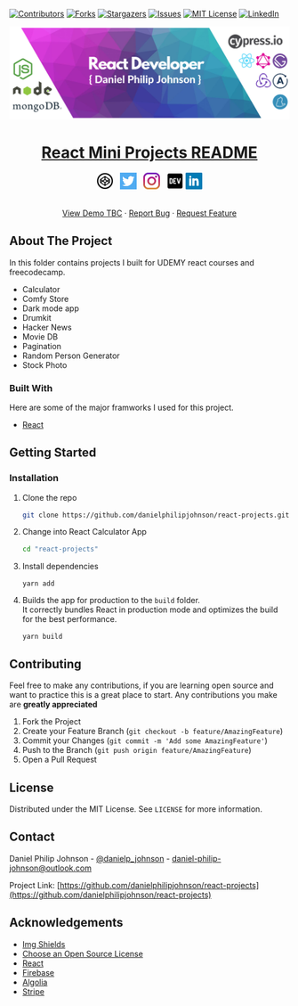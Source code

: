 <!-- PROJECT SHIELDS -->

[![Contributors][contributors-shield]][contributors-url]
[![Forks][forks-shield]][forks-url]
[![Stargazers][stars-shield]][stars-url]
[![Issues][issues-shield]][issues-url]
[![MIT License][license-shield]][license-url]
[![LinkedIn][linkedin-shield]][linkedin-url]

[![Daniel Philip Johnson header](https://raw.githubusercontent.com/danielphilipjohnson/danielphilipjohnson/master/banner/banner.png)](https://danielphilipjohnson.github.io/)
<br />

<p align="center">
  <a href="https://github.com/danielphilipjohnson/react-projects">
    <h1 align="center">React Mini Projects README</h1>
  </a>
</p>

<p align='center'>
  <a href="https://codepen.io/danielphilipjohnson/"><img height="30" src="https://raw.githubusercontent.com/danielphilipjohnson/danielphilipjohnson/master/social-icons/codepen.png"></a>&nbsp;&nbsp;
  <a href="https://twitter.com/danielp_johnson"><img height="30" src="https://raw.githubusercontent.com/danielphilipjohnson/danielphilipjohnson/master/social-icons/twitter.png"></a>&nbsp;&nbsp;
  <a href="https://www.instagram.com/danielphilipjohnson/"><img height="30" src="https://raw.githubusercontent.com/danielphilipjohnson/danielphilipjohnson/master/social-icons/instagram.jpg"></a>&nbsp;&nbsp;
  <a href="/"><img height="30" src="https://raw.githubusercontent.com/danielphilipjohnson/danielphilipjohnson/master/social-icons/dev.webp"></a>
  <a href="https://www.linkedin.com/in/daniel-philip-johnson/"><img height="30" src="https://raw.githubusercontent.com/danielphilipjohnson/danielphilipjohnson/master/social-icons/linkedin.png"></a>
</p>

  <p align="center">
    <br />
    <a href="#">View Demo TBC</a>
    ·
    <a href="https://github.com/danielphilipjohnson/react-projects/issues">Report Bug</a>
    ·
    <a href="https://github.com/danielphilipjohnson/react-projects/issues">Request Feature</a>
  </p>
</p>

<!-- ABOUT THE PROJECT -->

## About The Project

In this folder contains projects I built for UDEMY react courses and freecodecamp.

- Calculator
- Comfy Store
- Dark mode app
- Drumkit
- Hacker News
- Movie DB
- Pagination
- Random Person Generator
- Stock Photo

### Built With

Here are some of the major framworks I used for this project.

- [React](https://reactjs.org/)

<!-- GETTING STARTED -->

## Getting Started

### Installation

1. Clone the repo
   ```sh
   git clone https://github.com/danielphilipjohnson/react-projects.git
   ```
2. Change into React Calculator App
   ```sh
   cd "react-projects"
   ```
3. Install dependencies
   ```
   yarn add
   ```
4. Builds the app for production to the `build` folder.\
   It correctly bundles React in production mode and optimizes the build for the best performance.
   ```JS
   yarn build
   ```

<!-- CONTRIBUTING -->

## Contributing

Feel free to make any contributions, if you are learning open source and want to practice this is a great place to start.
Any contributions you make are **greatly appreciated**

1. Fork the Project
2. Create your Feature Branch (`git checkout -b feature/AmazingFeature`)
3. Commit your Changes (`git commit -m 'Add some AmazingFeature'`)
4. Push to the Branch (`git push origin feature/AmazingFeature`)
5. Open a Pull Request

<!-- LICENSE -->

## License

Distributed under the MIT License. See `LICENSE` for more information.

<!-- CONTACT -->

## Contact

Daniel Philip Johnson - [@danielp_johnson](https://twitter.com/danielp_johnson) - daniel-philip-johnson@outlook.com

Project Link: [https://github.com/danielphilipjohnson/react-projects](https://github.com/danielphilipjohnson/react-projects)

<!-- ACKNOWLEDGEMENTS -->

## Acknowledgements

- [Img Shields](https://shields.io)
- [Choose an Open Source License](https://choosealicense.com)
- [React](https://reactjs.org/)
- [Firebase](https://github.com/firebase/firebase-js-sdk/)
- [Algolia](https://github.com/algolia/algoliasearch-client-javascript#readme)
- [Stripe](https://www.npmjs.com/package/@stripe/react-stripe-js)

[contributors-shield]: https://img.shields.io/github/contributors/danielphilipjohnson/react-projects.svg?style=for-the-badge
[contributors-url]: https://github.com/danielphilipjohnson/react-projects/graphs/contributors
[forks-shield]: https://img.shields.io/github/forks/danielphilipjohnson/react-projects.svg?style=for-the-badge
[forks-url]: https://github.com/danielphilipjohnson/react-projects/network/members
[stars-shield]: https://img.shields.io/github/stars/danielphilipjohnson/react-projects.svg?style=for-the-badge
[stars-url]: https://github.com/danielphilipjohnson/react-projects/stargazers
[issues-shield]: https://img.shields.io/github/issues/danielphilipjohnson/react-projects.svg?style=for-the-badge
[issues-url]: https://github.com/danielphilipjohnson/react-projects/issues
[license-shield]: https://img.shields.io/github/license/danielphilipjohnson/react-projects.svg?style=for-the-badge
[license-url]: https://github.com/danielphilipjohnson/react-projects/blob/master/LICENSE.txt
[linkedin-shield]: https://img.shields.io/badge/-LinkedIn-black.svg?style=for-the-badge&logo=linkedin&colorB=555
[linkedin-url]: https://linkedin.com/in/danielphilipjohnson
[product-screenshot]: images/screenshot.png
